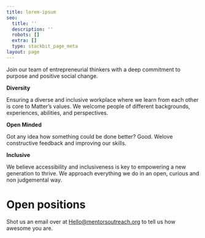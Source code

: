 ```yaml
---
title: lorem-ipsum
seo:
  title: ''
  description: ''
  robots: []
  extra: []
  type: stackbit_page_meta
layout: page
---
```

Join our team of entrepreneurial thinkers with a deep commitment to purpose and positive social change.



**Diversity**

Ensuring a diverse and inclusive workplace where we learn from each other is core to Matter’s values. We welcome people of different backgrounds, experiences, abilities, and perspectives.

**Open Minded**

Got any idea how something could be done better? Good. Welove constructive feedback and improving our skills.

**Inclusive**

We believe accessibility and inclusiveness is key to empowering a new generation to thrive. We approach everything we do in an open, curious and non judgemental way.



# Open positions

Shot us an email over at [Hello@mentorsoutreach.org](mailto:hello@mentorsoutreach.org) to tell us how awesome you are.
